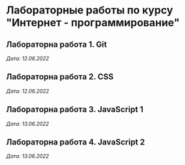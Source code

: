 # Лабораторные работы по курсу "Интернет - программирование"

## Лабораторна работа 1. Git

*Дата: 12.06.2022*

## Лабораторна работа 2. CSS

*Дата: 12.06.2022*

## Лабораторна работа 3. JavaScript 1

*Дата: 13.06.2022*

## Лабораторна работа 4. JavaScript 2

*Дата: 13.06.2022*